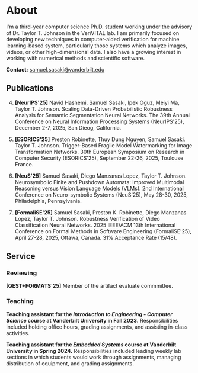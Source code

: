 # About
I'm a third-year computer science Ph.D. student working under the advisory of Dr. Taylor T. Johnson in the VeriVITAL lab. I am primarily focused on developing new techniques in computer-aided verification for machine learning-based system, particularly those systems which analyze images, videos, or other high-dimensional data. I also have a growing interest in working with numerical methods and scientific software.

**Contact:** samuel.sasaki@vanderbilt.edu

## Publications
4. **[NeurIPS'25]** Navid Hashemi, Samuel Sasaki, Ipek Oguz, Meiyi Ma, Taylor T. Johnson. Scaling Data-Driven Probabilistic Robustness Analysis for Semantic Segmentation Neural Networks. The 39th Annual Conference on Neural Information Processing Systems (NeurIPS'25), December 2-7, 2025, San Dieog, California.

3. **[ESORICS'25]** Preston Robinette, Thuy Dung Nguyen, Samuel Sasaki. Taylor T. Johnson. Trigger-Based Fragile Model Watermarking for Image Transformation Networks. 30th European Symposium on Research in Computer Security (ESORICS'25), September 22-26, 2025, Toulouse France.

2. **[NeuS'25]** Samuel Sasaki, Diego Manzanas Lopez, Taylor T. Johnson. Neurosymbolic Finite and Pushdown Automata: Improved Multimodal Reasoning versus Vision Language Models (VLMs). 2nd International Conference on Neuro-symbolic Systems (NeuS'25), May 28-30, 2025, Philadelphia, Pennsylvania.

1. **[FormaliSE'25]** Samuel Sasaki, Preston K. Robinette, Diego Manzanas Lopez, Taylor T. Johnson. Robustness Verification of Video Classification Neural Networks. 2025 IEEE/ACM 13th International Conference on Formal Methods in Software Engineering (FormaliSE'25), April 27-28, 2025, Ottawa, Canada. 31% Acceptance Rate (15/48).

## Service

### Reviewing
**[QEST+FORMATS'25]** Member of the artifact evaluate commmittee.

### Teaching
**Teaching assistant for the *Introduction to Engineering - Computer Science* course at Vanderbilt University in Fall 2023.** Responsibilities included holding office hours, grading assignments, and assisting in-class activities.

**Teaching assistant for the *Embedded Systems* course at Vanderbilt University in Spring 2024.** Responsibilities included leading weekly lab sections in which students would work through assignments, managing distribution of equipment, and grading assignments.

<!-- ### Reviewing
... -->


